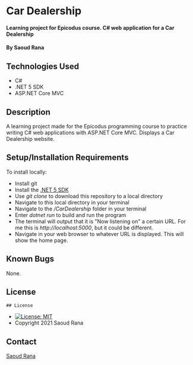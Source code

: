 # Car Dealership

#### Learning project for Epicodus course. C# web application for a Car Dealership
#### By Saoud Rana

## Technologies Used

* C#
* .NET 5 SDK
* ASP.NET Core MVC

## Description

A learning project made for the Epicodus programming course to practice writing C# web applications with ASP.NET Core MVC. Displays a Car Dealership website.

## Setup/Installation Requirements

To install locally:
* Install git
* Install the [.NET 5 SDK](https://dotnet.microsoft.com/download/dotnet/5.0)
* Use _git clone_ to download this repository to a local directory
* Navigate to this local directory in your terminal
* Navigate to the _/CarDealership_ folder in your terminal
* Enter _dotnet run_ to build and run the program
* The terminal will output that it is "Now listening on" a certain URL. For me this is _http://localhost:5000_, but it could be different.
* Navigate in your web browser to whatever URL is displayed. This will show the home page.

## Known Bugs

None.

## License
    ## License
* [![License: MIT](https://img.shields.io/badge/License-MIT-yellow.svg)](https://github.com/saoud/csharp-TDD-template/blob/main/LICENSE)
* Copyright 2021 Saoud Rana
## Contact
[Saoud Rana](mailto:githubissues@saoud.dev)
